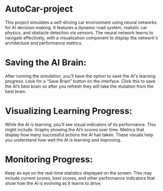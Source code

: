 # AutoCar-project
This project simulates a self-driving car environment using neural networks for AI decision-making. 
It features a dynamic road system, realistic car physics, and obstacle detection via sensors. The neural network learns to navigate effectively, 
with a visualization component to display the network's architecture and performance metrics.

# Saving the AI Brain:
After running the simulation, you’ll have the option to save the AI's learning progress. 
Look for a “Save Brain” button on the interface.
Click this to save the AI’s best brain so after you refresh they will take the mutation from the best brain.

# Visualizing Learning Progress:
While the AI is learning, you’ll see visual indicators of its performance. This might include:
Graphs showing the AI’s scores over time.
Metrics that display how many successful actions the AI has taken.
These visuals help you understand how well the AI is learning and improving.

# Monitoring Progress:
Keep an eye on the real-time statistics displayed on the screen. This may include current scores, best scores, and other performance indicators that show how the AI is evolving as it learns to drive.
